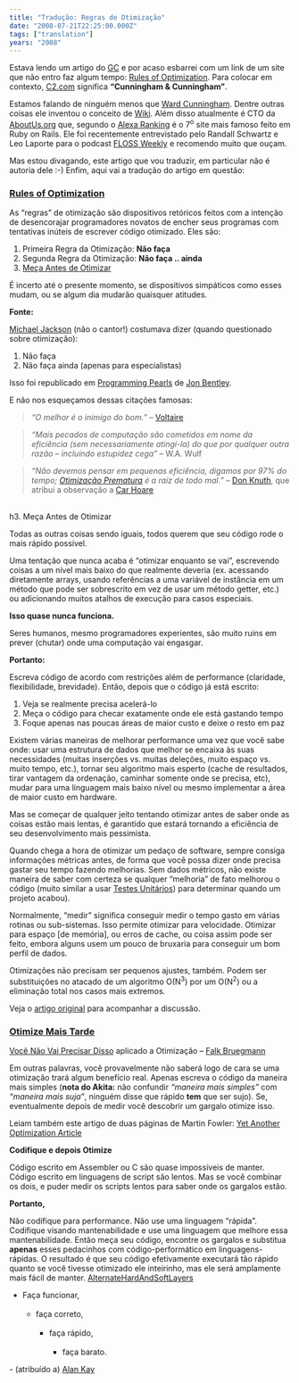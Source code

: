 ```yaml
---
title: "Tradução: Regras de Otimização"
date: "2008-07-21T22:25:00.000Z"
tags: ["translation"]
years: "2008"
---
```


<p></p>
<div style="float: right; margin: 5px"><a href="http://www.aboutus.org/Ward_Cunningham"><img src="http://s3.amazonaws.com/akitaonrails/assets/2008/7/21/240px-Ward_Cunningham.jpg" srcset="http://s3.amazonaws.com/akitaonrails/assets/2008/7/21/240px-Ward_Cunningham.jpg 2x" alt=""></a></div>
<p>Estava lendo um artigo do <a href="http://gc.blog.br/">GC</a> e por acaso esbarrei com um link de um site que não entro faz algum tempo: <a href="http://c2.com/cgi/wiki?RulesOfOptimization">Rules of Optimization</a>. Para colocar em contexto, <a href="http://c2.com/">C2.com</a> significa <strong>“Cunningham &amp; Cunningham”</strong>.</p>
<p>Estamos falando de ninguém menos que <a href="http://en.wikipedia.org/wiki/Ward_Cunningham">Ward Cunningham</a>. Dentre outras coisas ele inventou o conceito de <a href="http://en.wikipedia.org/wiki/WikiWikiWeb">Wiki</a>. Além disso atualmente é <span class="caps">CTO</span> da <a href="http://www.aboutus.org/Ward_Cunningham">AboutUs.org</a> que, segundo o <a href="http://rails100.pbwiki.com/Alexa+Rankings">Alexa Ranking</a> é o 7<sup>o</sup> site mais famoso feito em Ruby on Rails. Ele foi recentemente entrevistado pelo Randall Schwartz e Leo Laporte para o podcast <a href="http://twit.tv/floss27"><span class="caps">FLOSS</span> Weekly</a> e recomendo muito que ouçam.</p>
<p>Mas estou divagando, este artigo que vou traduzir, em particular não é autoria dele :-) Enfim, aqui vai a tradução do artigo em questão:</p>
<p></p>
<p></p>
<h3><a href="https://c2.com/cgi/wiki?RulesOfOptimization">Rules of Optimization</a></h3>
<p>As “regras” de otimização são dispositivos retóricos feitos com a intenção de desencorajar programadores novatos de encher seus programas com tentativas inúteis de escrever código otimizado. Eles são:</p>
<ol>
  <li>Primeira Regra da Otimização: <strong>Não faça</strong></li>
  <li>Segunda Regra da Otimização: <strong>Não faça .. ainda</strong></li>
  <li><a href="/2008/7/21/tradu-o-regras-de-otimiza-o#meca_antes_de_otimizar">Meça Antes de Otimizar</a></li>
</ol>
<p>É incerto até o presente momento, se dispositivos simpáticos como esses mudam, ou se algum dia mudarão quaisquer atitudes.</p>
<p><strong>Fonte:</strong></p>
<p><a href="https://c2.com/cgi/wiki?MichaelJackson">Michael Jackson</a> (não o cantor!) costumava dizer (quando questionado sobre otimização):</p>
<ol>
  <li>Não faça</li>
  <li>Não faça ainda (apenas para especialistas)</li>
</ol>
<p>Isso foi republicado em <a href="https://c2.com/cgi/wiki?ProgrammingPearls">Programming Pearls</a> de <a href="https://c2.com/cgi/wiki?JonBentley">Jon Bentley</a>.</p>
<p>E não nos esqueçamos dessas citações famosas:</p>
<blockquote><em>“O melhor é o inimigo do bom.”</em> – <a href="https://c2.com/cgi/wiki?MrVoltaire">Voltaire</a></blockquote>
<blockquote><em>“Mais pecados de computação são cometidos em nome da eficiência (sem necessariamente atingí-la) do que por qualquer outra razão – incluindo estupidez cega”</em> – W.A. Wulf</blockquote>
<blockquote><em>“Não devemos pensar em pequenas eficiência, digamos por 97% do tempo; <a href="https://c2.com/cgi/wiki?PrematureOptimization">Otimização Prematura</a> é a raíz de todo mal.”</em> – <a href="https://c2.com/cgi/wiki?DonKnuth">Don Knuth</a>, que atribui a observação a <a href="https://c2.com/cgi/wiki?CarHoare">Car Hoare</a></blockquote>
<p><a name="meca_antes_de_otimizar"></a><br>
  h3. Meça Antes de Otimizar</p>
<p>Todas as outras coisas sendo iguais, todos querem que seu código rode o mais rápido possível.</p>
<p>Uma tentação que nunca acaba é “otimizar enquanto se vai”, escrevendo coisas a um nível mais baixo do que realmente deveria (ex. acessando diretamente arrays, usando referências a uma variável de instância em um método que pode ser sobrescrito em vez de usar um método getter, etc.) ou adicionando muitos atalhos de execução para casos especiais.</p>
<p><strong>Isso quase nunca funciona.</strong></p>
<p>Seres humanos, mesmo programadores experientes, são muito ruins em prever (chutar) onde uma computação vai engasgar.</p>
<p><strong>Portanto:</strong></p>
<p>Escreva código de acordo com restrições além de performance (claridade, flexibilidade, brevidade). Então, depois que o código já está escrito:</p>
<ol>
  <li>Veja se realmente precisa acelerá-lo</li>
  <li>Meça o código para checar exatamente onde ele está gastando tempo</li>
  <li>Foque apenas nas poucas áreas de maior custo e deixe o resto em paz</li>
</ol>
<p>Existem várias maneiras de melhorar performance uma vez que você sabe onde: usar uma estrutura de dados que melhor se encaixa às suas necessidades (muitas inserções vs. muitas deleções, muito espaço vs. muito tempo, etc.), tornar seu algoritmo mais esperto (cache de resultados, tirar vantagem da ordenação, caminhar somente onde se precisa, etc), mudar para uma linguagem mais baixo nível ou mesmo implementar a área de maior custo em hardware.</p>
<p>Mas se começar de qualquer jeito tentando otimizar antes de saber onde as coisas estão mais lentas, é garantido que estará tornando a eficiência de seu desenvolvimento mais pessimista.</p>
<p>Quando chega a hora de otimizar um pedaço de software, sempre consiga informações métricas antes, de forma que você possa dizer onde precisa gastar seu tempo fazendo melhorias. Sem dados métricos, não existe maneira de saber com certeza se qualquer “melhoria” de fato melhorou o código (muito similar a usar <a href="https://c2.com/cgi/wiki?UnitTest">Testes Unitários</a>) para determinar quando um projeto acabou).</p>
<p>Normalmente, “medir” significa conseguir medir o tempo gasto em várias rotinas ou sub-sistemas. Isso permite otimizar para velocidade. Otimizar para espaço [de memória], ou erros de cache, ou coisa assim pode ser feito, embora alguns usem um pouco de bruxaria para conseguir um bom perfil de dados.</p>
<p>Otimizações não precisam ser pequenos ajustes, também. Podem ser substituições no atacado de um algoritmo O(N<sup>3</sup>) por um O(N<sup>2</sup>) ou a eliminação total nos casos mais extremos.</p>
<p>Veja o <a href="https://c2.com/cgi/wiki?ProfileBeforeOptimizing">artigo original</a> para acompanhar a discussão.</p>
<h3><a href="https://c2.com/cgi/wiki?OptimizeLater">Otimize Mais Tarde</a></h3>
<p><a href="https://c2.com/cgi/wiki?YouArentGonnaNeedIt" title="YAGNI">Você Não Vai Precisar Disso</a> aplicado a Otimização – <a href="https://c2.com/cgi/wiki?FalkBruegmann">Falk Bruegmann</a></p>
<p>Em outras palavras, você provavelmente não saberá logo de cara se uma otimização trará algum benefício real. Apenas escreva o código da maneira mais simples (<strong>nota do Akita:</strong> não confundir <em>“maneira mais simples”</em> com <em>“maneira mais suja”</em>, ninguém disse que rápido <strong>tem</strong> que ser sujo). Se, eventualmente depois de medir você descobrir um gargalo otimize isso.</p>
<p>Leiam também este artigo de duas páginas de Martin Fowler: <a href="https://martinfowler.com/ieeeSoftware/yetOptimization.pdf">Yet Another Optimization Article</a></p>
<p><strong>Codifique e depois Otimize</strong></p>
<p>Código escrito em Assembler ou C são quase impossíveis de manter. Código escrito em linguagens de script são lentos. Mas se você combinar os dois, e puder medir os scripts lentos para saber onde os gargalos estão.</p>
<p><strong>Portanto,</strong></p>
<p>Não codifique para performance. Não use uma linguagem “rápida”. Codifique visando mantenabilidade e use uma linguagem que melhore essa mantenabilidade. Então meça seu código, encontre os gargalos e substitua <strong>apenas</strong> esses pedacinhos com código-performático em linguagens-rápidas. O resultado é que seu código efetivamente executará tão rápido quanto se você tivesse otimizado ele inteirinho, mas ele será amplamente mais fácil de manter. <a href="https://c2.com/cgi/wiki?AlternateHardAndSoftLayers">AlternateHardAndSoftLayers</a></p>
<ul>
  <li>Faça funcionar,<br>
    <ul><br>
      <li>faça correto,<br>
        <ul><br>
          <li>faça rápido, <br>
            <ul><br>
              <li>faça barato.</li>
              <p></p>
            </ul>
          </li>
          <p></p>
          <p></p>
        </ul>
      </li>
      <p></p>
      <p></p>
    </ul>
  </li>
  <p></p>
</ul>
<p>- (atribuído a) <a href="https://c2.com/cgi/wiki?AlanKay">Alan Kay</a></p>
<p></p>